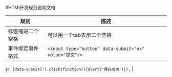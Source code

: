 #HTMl开发规范说明文档

|规则|描述|
|--------------------------|--------------------------|
|标签缩进二个空格| 可以用一个tab表示二个空格 |
|事件绑定事件格式| ``` <input type="button" data-submit="ok" value="提交"/> ``` 

 ``` $('[data-submit]').click(function(){alert('保存成功')}); ``` |